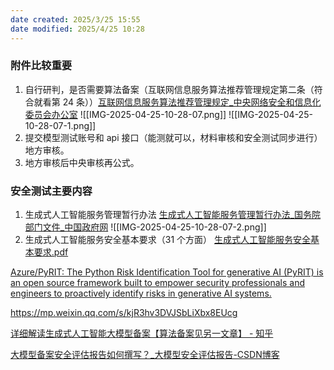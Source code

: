 ```yaml
---
date created: 2025/3/25 15:55
date modified: 2025/4/25 10:28
---
```

### 附件比较重要

1. 自行研判，是否需要算法备案（互联网信息服务算法推荐管理规定第二条（符合就看第 24 条））[互联网信息服务算法推荐管理规定_中央网络安全和信息化委员会办公室](https://www.cac.gov.cn/2022-01/04/c_1642894606364259.htm)
![[IMG-2025-04-25-10-28-07.png]]
![[IMG-2025-04-25-10-28-07-1.png]]
2. 提交模型测试账号和 api 接口（能测就可以，材料审核和安全测试同步进行）地方审核。
3. 地方审核后中央审核再公式。

### 安全测试主要内容

1. 生成式人工智能服务管理暂行办法
[生成式人工智能服务管理暂行办法_国务院部门文件_中国政府网](https://www.gov.cn/zhengce/zhengceku/202307/content_6891752.htm)
![[IMG-2025-04-25-10-28-07-2.png]]
2. 生成式人工智能服务安全基本要求（31 个方面）
[生成式人工智能服务安全基本要求.pdf](https://www.tc260.org.cn/upload/2024-03-01/1709282398070082466.pdf)

[Azure/PyRIT: The Python Risk Identification Tool for generative AI (PyRIT) is an open source framework built to empower security professionals and engineers to proactively identify risks in generative AI systems.](https://github.com/Azure/PyRIT?tab=readme-ov-file)

https://mp.weixin.qq.com/s/kjR3hv3DVJSbLiXbx8EUcg

[详细解读生成式人工智能大模型备案【算法备案见另一文章】 - 知乎](https://zhuanlan.zhihu.com/p/22172267158)

[大模型备案安全评估报告如何撰写？_大模型安全评估报告-CSDN博客](https://blog.csdn.net/2401_87170130/article/details/142354106)
